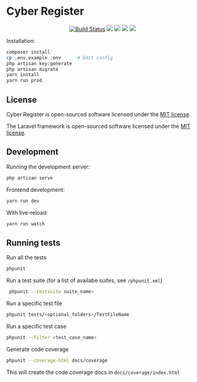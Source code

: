 # Cyber Register
<p align="center">
<a href="https://travis-ci.org/annejan/cyber-register"><img src="https://travis-ci.org/annejan/cyber-register.svg" alt="Build Status"></a>
<a href="https://codeclimate.com/github/annejan/cyber-register/maintainability"><img src="https://api.codeclimate.com/v1/badges/0cd3ddb9f5bc622869c8/maintainability" /></a>
<a href="https://codeclimate.com/github/annejan/cyber-register/test_coverage"><img src="https://api.codeclimate.com/v1/badges/0cd3ddb9f5bc622869c8/test_coverage" /></a>
<a class="badge-align" href="https://www.codacy.com/app/annejan/cyber-register?utm_source=github.com&amp;utm_medium=referral&amp;utm_content=annejan/cyber-register&amp;utm_campaign=Badge_Grade"><img src="https://api.codacy.com/project/badge/Grade/00f75cc741ef48969d38866e9789e3f7"/></a>
<a class="badge-align" href="https://www.codacy.com/app/annejan/cyber-register?utm_source=github.com&amp;utm_medium=referral&amp;utm_content=annejan/cyber-register&amp;utm_campaign=Badge_Coverage"><img src="https://api.codacy.com/project/badge/Coverage/00f75cc741ef48969d38866e9789e3f7"/></a>
</p>

Installation:
```bash
composer install
cp .env.example .env      # Edit config
php artisan key:generate
php artisan migrate
yarn install
yarn run prod
```
## License

Cyber Register is open-sourced software licensed under the [MIT license](http://opensource.org/licenses/MIT).

The Laravel framework is open-sourced software licensed under the [MIT license](http://opensource.org/licenses/MIT).

## Development

Running the development server:
```bash
php artisan serve
```
Frontend development:
```bash
yarn run dev
```
With live-reload:
```bash
yarn run watch
```
## Running tests
 
 Run all the tests
 ```bash
phpunit
```
 
 Run a test suite (for a list of availabe suites, see `/phpunit.xml`)
```bash 
 phpunit --testsuite suite_name>
 ```
 Run a specific test file
 ```bash
 phpunit tests/<optional_folders>/TestFileName
```
 
 Run a specific test case
 ```bash
 phpunit --filter <test_case_name>
 ```
 Generate code coverage
 ```bash
 phpunit --coverage-html docs/coverage
 ```
 This will create the code coverage docs in `docs/coverage/index.html`